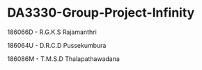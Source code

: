 # DA3330-Group-Project-Infinity

186066D - R.G.K.S Rajamanthri

186064U - D.R.C.D Pussekumbura

186086M - T.M.S.D Thalapathawadana 
